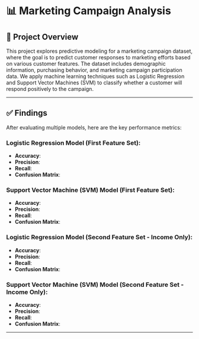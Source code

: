 # 📊 Marketing Campaign Analysis

## 📌 Project Overview

This project explores predictive modeling for a marketing campaign dataset, where the goal is to predict customer responses to marketing efforts based on various customer features. The dataset includes demographic information, purchasing behavior, and marketing campaign participation data. We apply machine learning techniques such as Logistic Regression and Support Vector Machines (SVM) to classify whether a customer will respond positively to the campaign.

---

## ✅ Findings

After evaluating multiple models, here are the key performance metrics:

### Logistic Regression Model (First Feature Set):
- **Accuracy**: 
- **Precision**: 
- **Recall**: 
- **Confusion Matrix**: 

### Support Vector Machine (SVM) Model (First Feature Set):
- **Accuracy**: 
- **Precision**: 
- **Recall**: 
- **Confusion Matrix**: 

### Logistic Regression Model (Second Feature Set - Income Only):
- **Accuracy**: 
- **Precision**:
- **Recall**: 
- **Confusion Matrix**: 

### Support Vector Machine (SVM) Model (Second Feature Set - Income Only):
- **Accuracy**: 
- **Precision**: 
- **Recall**: 
- **Confusion Matrix**: 

---
